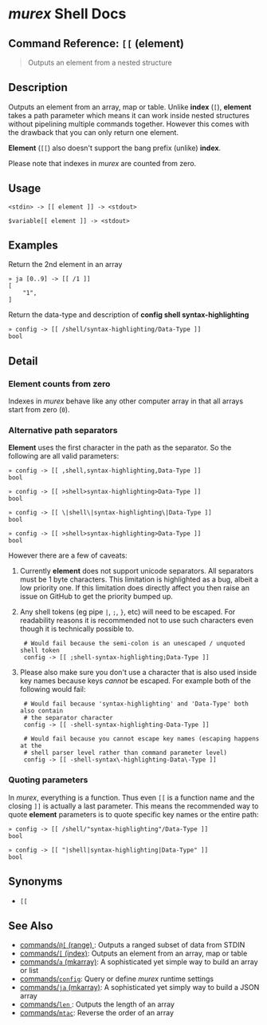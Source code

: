 # _murex_ Shell Docs

## Command Reference: `[[` (element)

> Outputs an element from a nested structure

## Description

Outputs an element from an array, map or table. Unlike **index** (`[`),
**element** takes a path parameter which means it can work inside nested
structures without pipelining multiple commands together. However this
comes with the drawback that you can only return one element.

**Element** (`[[`) also doesn't support the bang prefix (unlike) **index**.

Please note that indexes in _murex_ are counted from zero.

## Usage

    <stdin> -> [[ element ]] -> <stdout>
    
    $variable[[ element ]] -> <stdout>

## Examples

Return the 2nd element in an array

    » ja [0..9] -> [[ /1 ]]
    [
        "1",
    ]
    
Return the data-type and description of **config shell syntax-highlighting**

    » config -> [[ /shell/syntax-highlighting/Data-Type ]]
    bool

## Detail

### Element counts from zero

Indexes in _murex_ behave like any other computer array in that all arrays
start from zero (`0`).

### Alternative path separators

**Element** uses the first character in the path as the separator. So the
following are all valid parameters:

    » config -> [[ ,shell,syntax-highlighting,Data-Type ]]
    bool
    
    » config -> [[ >shell>syntax-highlighting>Data-Type ]]
    bool
    
    » config -> [[ \|shell\|syntax-highlighting\|Data-Type ]]
    bool
    
    » config -> [[ >shell>syntax-highlighting>Data-Type ]]
    bool
    
However there are a few of caveats:

1. Currently **element** does not support unicode separators. All separators
   must be 1 byte characters. This limitation is highlighted as a bug, albeit
   a low priority one. If this limitation does directly affect you then raise
   an issue on GitHub to get the priority bumped up.

2. Any shell tokens (eg pipe `|`, `;`, `}`, etc) will need to be escaped. For
   readability reasons it is recommended not to use such characters even
   though it is technically possible to.

        # Would fail because the semi-colon is an unescaped / unquoted shell token
        config -> [[ ;shell-syntax-highlighting;Data-Type ]]
    
3. Please also make sure you don't use a character that is also used inside
   key names because keys _cannot_ be escaped. For example both of the
   following would fail:

        # Would fail because 'syntax-highlighting' and 'Data-Type' both also contain
        # the separator character
        config -> [[ -shell-syntax-highlighting-Data-Type ]]
    
        # Would fail because you cannot escape key names (escaping happens at the
        # shell parser level rather than command parameter level)
        config -> [[ -shell-syntax\-highlighting-Data\-Type ]]
    
### Quoting parameters

In _murex_, everything is a function. Thus even `[[` is a function name and
the closing `]]` is actually a last parameter. This means the recommended way
to quote **element** parameters is to quote specific key names or the entire
path:

    » config -> [[ /shell/"syntax-highlighting"/Data-Type ]]
    bool
    
    » config -> [[ "|shell|syntax-highlighting|Data-Type" ]]
    bool

## Synonyms

* `[[`


## See Also

* [commands/`@[` (range) ](../commands/range.md):
  Outputs a ranged subset of data from STDIN
* [commands/`[` (index)](../commands/index.md):
  Outputs an element from an array, map or table
* [commands/`a` (mkarray)](../commands/a.md):
  A sophisticated yet simple way to build an array or list
* [commands/`config`](../commands/config.md):
  Query or define _murex_ runtime settings
* [commands/`ja` (mkarray)](../commands/ja.md):
  A sophisticated yet simply way to build a JSON array
* [commands/`len` ](../commands/len.md):
  Outputs the length of an array
* [commands/`mtac`](../commands/mtac.md):
  Reverse the order of an array